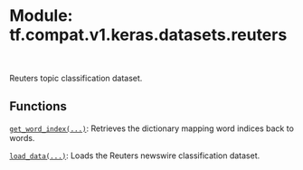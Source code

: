 <div itemscope itemtype="http://developers.google.com/ReferenceObject">
<meta itemprop="name" content="tf.compat.v1.keras.datasets.reuters" />
<meta itemprop="path" content="Stable" />
</div>

# Module: tf.compat.v1.keras.datasets.reuters


<table class="tfo-notebook-buttons tfo-api" align="left">
</table>



Reuters topic classification dataset.



## Functions

[`get_word_index(...)`](../../../../../tf/keras/datasets/reuters/get_word_index.md): Retrieves the dictionary mapping word indices back to words.

[`load_data(...)`](../../../../../tf/keras/datasets/reuters/load_data.md): Loads the Reuters newswire classification dataset.



